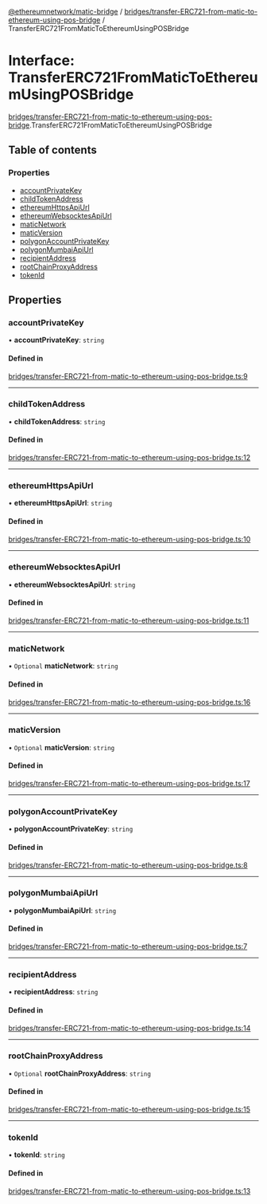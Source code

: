 [@ethereumnetwork/matic-bridge](../README.md) / [bridges/transfer-ERC721-from-matic-to-ethereum-using-pos-bridge](../modules/bridges_transfer_ERC721_from_matic_to_ethereum_using_pos_bridge.md) / TransferERC721FromMaticToEthereumUsingPOSBridge

# Interface: TransferERC721FromMaticToEthereumUsingPOSBridge

[bridges/transfer-ERC721-from-matic-to-ethereum-using-pos-bridge](../modules/bridges_transfer_ERC721_from_matic_to_ethereum_using_pos_bridge.md).TransferERC721FromMaticToEthereumUsingPOSBridge

## Table of contents

### Properties

- [accountPrivateKey](bridges_transfer_ERC721_from_matic_to_ethereum_using_pos_bridge.TransferERC721FromMaticToEthereumUsingPOSBridge.md#accountprivatekey)
- [childTokenAddress](bridges_transfer_ERC721_from_matic_to_ethereum_using_pos_bridge.TransferERC721FromMaticToEthereumUsingPOSBridge.md#childtokenaddress)
- [ethereumHttpsApiUrl](bridges_transfer_ERC721_from_matic_to_ethereum_using_pos_bridge.TransferERC721FromMaticToEthereumUsingPOSBridge.md#ethereumhttpsapiurl)
- [ethereumWebsocktesApiUrl](bridges_transfer_ERC721_from_matic_to_ethereum_using_pos_bridge.TransferERC721FromMaticToEthereumUsingPOSBridge.md#ethereumwebsocktesapiurl)
- [maticNetwork](bridges_transfer_ERC721_from_matic_to_ethereum_using_pos_bridge.TransferERC721FromMaticToEthereumUsingPOSBridge.md#maticnetwork)
- [maticVersion](bridges_transfer_ERC721_from_matic_to_ethereum_using_pos_bridge.TransferERC721FromMaticToEthereumUsingPOSBridge.md#maticversion)
- [polygonAccountPrivateKey](bridges_transfer_ERC721_from_matic_to_ethereum_using_pos_bridge.TransferERC721FromMaticToEthereumUsingPOSBridge.md#polygonaccountprivatekey)
- [polygonMumbaiApiUrl](bridges_transfer_ERC721_from_matic_to_ethereum_using_pos_bridge.TransferERC721FromMaticToEthereumUsingPOSBridge.md#polygonmumbaiapiurl)
- [recipientAddress](bridges_transfer_ERC721_from_matic_to_ethereum_using_pos_bridge.TransferERC721FromMaticToEthereumUsingPOSBridge.md#recipientaddress)
- [rootChainProxyAddress](bridges_transfer_ERC721_from_matic_to_ethereum_using_pos_bridge.TransferERC721FromMaticToEthereumUsingPOSBridge.md#rootchainproxyaddress)
- [tokenId](bridges_transfer_ERC721_from_matic_to_ethereum_using_pos_bridge.TransferERC721FromMaticToEthereumUsingPOSBridge.md#tokenid)

## Properties

### accountPrivateKey

• **accountPrivateKey**: `string`

#### Defined in

[bridges/transfer-ERC721-from-matic-to-ethereum-using-pos-bridge.ts:9](https://github.com/KedziaPawel/matic-bridge/blob/72214ac/src/bridges/transfer-ERC721-from-matic-to-ethereum-using-pos-bridge.ts#L9)

___

### childTokenAddress

• **childTokenAddress**: `string`

#### Defined in

[bridges/transfer-ERC721-from-matic-to-ethereum-using-pos-bridge.ts:12](https://github.com/KedziaPawel/matic-bridge/blob/72214ac/src/bridges/transfer-ERC721-from-matic-to-ethereum-using-pos-bridge.ts#L12)

___

### ethereumHttpsApiUrl

• **ethereumHttpsApiUrl**: `string`

#### Defined in

[bridges/transfer-ERC721-from-matic-to-ethereum-using-pos-bridge.ts:10](https://github.com/KedziaPawel/matic-bridge/blob/72214ac/src/bridges/transfer-ERC721-from-matic-to-ethereum-using-pos-bridge.ts#L10)

___

### ethereumWebsocktesApiUrl

• **ethereumWebsocktesApiUrl**: `string`

#### Defined in

[bridges/transfer-ERC721-from-matic-to-ethereum-using-pos-bridge.ts:11](https://github.com/KedziaPawel/matic-bridge/blob/72214ac/src/bridges/transfer-ERC721-from-matic-to-ethereum-using-pos-bridge.ts#L11)

___

### maticNetwork

• `Optional` **maticNetwork**: `string`

#### Defined in

[bridges/transfer-ERC721-from-matic-to-ethereum-using-pos-bridge.ts:16](https://github.com/KedziaPawel/matic-bridge/blob/72214ac/src/bridges/transfer-ERC721-from-matic-to-ethereum-using-pos-bridge.ts#L16)

___

### maticVersion

• `Optional` **maticVersion**: `string`

#### Defined in

[bridges/transfer-ERC721-from-matic-to-ethereum-using-pos-bridge.ts:17](https://github.com/KedziaPawel/matic-bridge/blob/72214ac/src/bridges/transfer-ERC721-from-matic-to-ethereum-using-pos-bridge.ts#L17)

___

### polygonAccountPrivateKey

• **polygonAccountPrivateKey**: `string`

#### Defined in

[bridges/transfer-ERC721-from-matic-to-ethereum-using-pos-bridge.ts:8](https://github.com/KedziaPawel/matic-bridge/blob/72214ac/src/bridges/transfer-ERC721-from-matic-to-ethereum-using-pos-bridge.ts#L8)

___

### polygonMumbaiApiUrl

• **polygonMumbaiApiUrl**: `string`

#### Defined in

[bridges/transfer-ERC721-from-matic-to-ethereum-using-pos-bridge.ts:7](https://github.com/KedziaPawel/matic-bridge/blob/72214ac/src/bridges/transfer-ERC721-from-matic-to-ethereum-using-pos-bridge.ts#L7)

___

### recipientAddress

• **recipientAddress**: `string`

#### Defined in

[bridges/transfer-ERC721-from-matic-to-ethereum-using-pos-bridge.ts:14](https://github.com/KedziaPawel/matic-bridge/blob/72214ac/src/bridges/transfer-ERC721-from-matic-to-ethereum-using-pos-bridge.ts#L14)

___

### rootChainProxyAddress

• `Optional` **rootChainProxyAddress**: `string`

#### Defined in

[bridges/transfer-ERC721-from-matic-to-ethereum-using-pos-bridge.ts:15](https://github.com/KedziaPawel/matic-bridge/blob/72214ac/src/bridges/transfer-ERC721-from-matic-to-ethereum-using-pos-bridge.ts#L15)

___

### tokenId

• **tokenId**: `string`

#### Defined in

[bridges/transfer-ERC721-from-matic-to-ethereum-using-pos-bridge.ts:13](https://github.com/KedziaPawel/matic-bridge/blob/72214ac/src/bridges/transfer-ERC721-from-matic-to-ethereum-using-pos-bridge.ts#L13)
